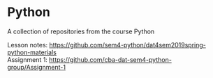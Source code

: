# Python
A collection of repositories from the course Python

Lesson notes: https://github.com/sem4-python/dat4sem2019spring-python-materials  
Assignment 1: https://github.com/cba-dat-sem4-python-group/Assignment-1
